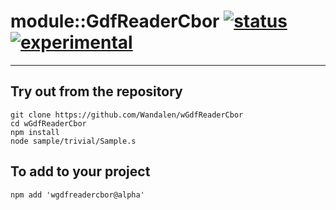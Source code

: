 
# module::GdfReaderCbor  [![status](https://github.com/Wandalen/wGdfReaderCbor/workflows/publish/badge.svg)](https://github.com/Wandalen/wGdfReaderCbor/actions?query=workflow%3Apublish) [![experimental](https://img.shields.io/badge/stability-experimental-orange.svg)](https://github.com/emersion/stability-badges#experimental)

___

## Try out from the repository
```
git clone https://github.com/Wandalen/wGdfReaderCbor
cd wGdfReaderCbor
npm install
node sample/trivial/Sample.s
```

## To add to your project
```
npm add 'wgdfreadercbor@alpha'
```




